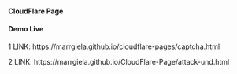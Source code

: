 #### CloudFlare Page

#### Demo Live
<p>1 LINK: https://marrgiela.github.io/cloudflare-pages/captcha.html<p>
<p>2 LINK: https://marrgiela.github.io/CloudFlare-Page/attack-und.html<p>
